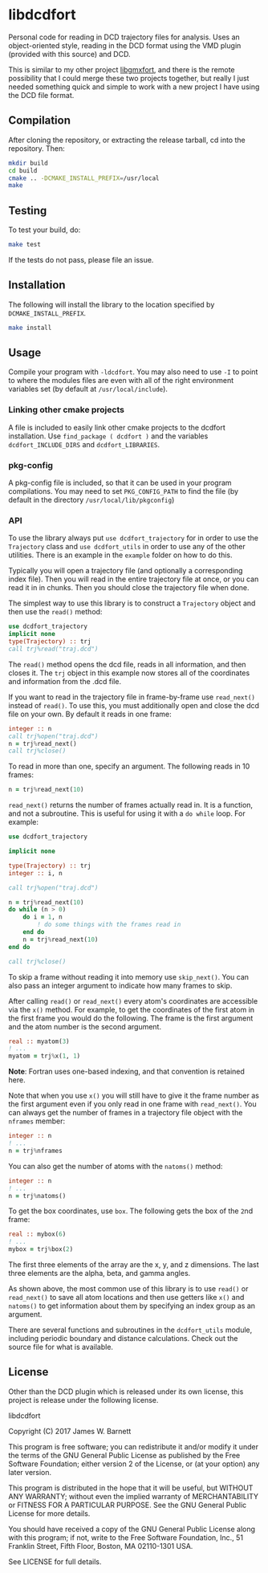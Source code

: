 # libdcdfort

Personal code for reading in DCD trajectory files for analysis. Uses an
object-oriented style, reading in the DCD format using the VMD plugin (provided
with this source) and DCD.

This is similar to my other project
[libgmxfort](https://github.com/wesbarnett/libgmxfort), and there is the remote
possibility that I could merge these two projects together, but really I just
needed something quick and simple to work with a new project I have using the
DCD file format.

## Compilation

After cloning the repository, or extracting the release tarball, cd into the
repository. Then:

```bash
mkdir build
cd build
cmake .. -DCMAKE_INSTALL_PREFIX=/usr/local
make
```

## Testing

To test your build, do:

```bash
make test
```

If the tests do not pass, please file an issue.

## Installation

The following will install the library to the location specified by
`DCMAKE_INSTALL_PREFIX`.

```bash
make install
```

## Usage

Compile your program with `-ldcdfort`. You may also need to use `-I` to point to
where the modules files are even with all of the right environment variables set
(by default at `/usr/local/include`). 

### Linking other cmake projects

A file is included to easily link other cmake projects to the dcdfort
installation. Use `find_package ( dcdfort )` and the variables
`dcdfort_INCLUDE_DIRS` and `dcdfort_LIBRARIES`.

### pkg-config

A pkg-config file is included, so that it can
be used in your program compilations. You may need to set `PKG_CONFIG_PATH` to
find the file (by default in the directory `/usr/local/lib/pkgconfig`)

### API

To use the library always put `use dcdfort_trajectory` for in order to use the
`Trajectory` class and `use dcdfort_utils` in order to use any of the other
utilities.  There is an example in the `example` folder on how to do this.

Typically you will open a trajectory file (and optionally a corresponding index
file). Then you will read in the entire trajectory file at once, or you can read
it in in chunks. Then you should close the trajectory file when done.

The simplest way to use this library is to construct a `Trajectory` object and
then use the `read()` method:

```fortran
use dcdfort_trajectory
implicit none
type(Trajectory) :: trj
call trj%read("traj.dcd")
```

The `read()` method opens the dcd file, reads in all information, and then
closes it. The `trj` object in this example now stores all of the coordinates and
information from the .dcd file.

If you want to read in the trajectory file in frame-by-frame use `read_next()`
instead of `read()`. To use this, you must additionally open and close the dcd
file on your own. By default it reads in one frame:

```fortran
integer :: n
call trj%open("traj.dcd")
n = trj%read_next()
call trj%close()
```

To read in more than one, specify an argument. The following reads in 10 frames:

```fortran
n = trj%read_next(10)
```

`read_next()` returns the number of frames actually read in. It is a function,
and not a subroutine. This is useful for using it with a `do while` loop. For
example:

```fortran
use dcdfort_trajectory

implicit none

type(Trajectory) :: trj
integer :: i, n

call trj%open("traj.dcd")

n = trj%read_next(10)
do while (n > 0)
    do i = 1, n
        ! do some things with the frames read in
    end do
    n = trj%read_next(10)
end do

call trj%close()
```

To skip a frame without reading it into memory use `skip_next()`. You can also
pass an integer argument to indicate how many frames to skip.

After calling `read()` or `read_next()` every atom's coordinates are accessible
via the `x()` method. For example, to get the coordinates of the first atom in
the first frame you would do the following. The frame is the first argument and
the atom number is the second argument. 

```fortran
real :: myatom(3)
! ...
myatom = trj%x(1, 1)
```

**Note**: Fortran uses one-based indexing, and that convention is retained here.

Note that when you use `x()` you will still have to give it the frame number as
the first argument even if you only read in one frame with `read_next()`.  You
can always get the number of frames in a trajectory file object with the
`nframes` member:

```fortran
integer :: n
! ...
n = trj%nframes
```

You can also get the number of atoms with the `natoms()` method:

```fortran
integer :: n
! ...
n = trj%natoms()
```

To get the box coordinates, use `box`. The following gets the box of the `2`nd
frame:

```fortran
real :: mybox(6)
! ...
mybox = trj%box(2)
```

The first three elements of the array are the x, y, and z dimensions. The last
three elements are the alpha, beta, and gamma angles.

As shown above, the most common use of this library is to use `read()` or
`read_next()` to save all atom locations and then use getters like `x()` and
`natoms()` to get information about them by specifying an index group as an
argument.

There are several functions and subroutines in the `dcdfort_utils` module,
including periodic boundary and distance calculations. Check out the source file
for what is available.

## License

Other than the DCD plugin which is released under its own license, this project
is release under the following license.

libdcdfort

Copyright (C) 2017 James W. Barnett

This program is free software; you can redistribute it and/or modify it under
the terms of the GNU General Public License as published by the Free Software
Foundation; either version 2 of the License, or (at your option) any later
version.

This program is distributed in the hope that it will be useful, but WITHOUT ANY
WARRANTY; without even the implied warranty of MERCHANTABILITY or FITNESS FOR A
PARTICULAR PURPOSE. See the GNU General Public License for more details.

You should have received a copy of the GNU General Public License along with
this program; if not, write to the Free Software Foundation, Inc., 51 Franklin
Street, Fifth Floor, Boston, MA 02110-1301 USA.

See LICENSE for full details.
